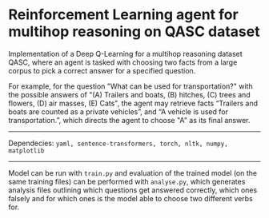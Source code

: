 # Reinforcement Learning agent for multihop reasoning on QASC dataset

Implementation of a Deep Q-Learning for a multihop reasoning dataset QASC, where an agent is tasked with choosing two facts from a large corpus to pick a correct answer for a specified question.

For example, for the question "What can be used for transportation?" with the possible answers of "(A) Trailers and boats, (B) hitches, (C) trees and flowers, (D) air masses, (E) Cats", the agent may retrieve facts  “Trailers and boats are counted as a private vehicles”, and “A vehicle is used for transportation.”, which directs the agent to choose "A" as its final answer.

---

Dependecies:
`yaml, sentence-transformers, torch, nltk, numpy, matplotlib`

---

Model can be run with `train.py` and evaluation of the trained model (on the same training files) can be performed with `analyse.py`, which generates analysis files outlining which questions get answered correctly, which ones falsely and for which ones is the model able to choose two different verbs for.
